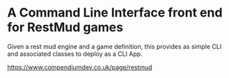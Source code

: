 # A Command Line Interface front end for RestMud games

Given a rest mud engine and a game definition, this provides as simple CLI and associated classes to deploy as a CLI App.

https://www.compendiumdev.co.uk/page/restmud

